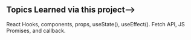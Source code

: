 ## Topics Learned via this project-->
React Hooks, components, props, useState(), useEffect(). Fetch API, JS Promises, and callback.




